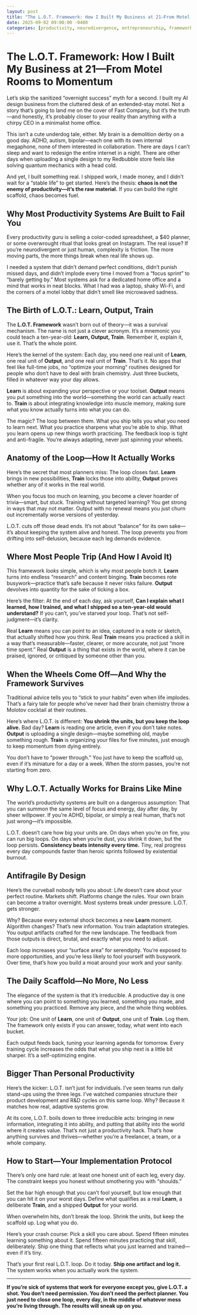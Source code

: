 ```yaml
---
layout: post
title: "The L.O.T. Framework: How I Built My Business at 21—From Motel Rooms to Momentum"
date: 2025-09-02 09:00:00 -0400
categories: [productivity, neurodivergence, entrepreneurship, frameworks, self-improvement]
---
```


# The L.O.T. Framework: How I Built My Business at 21—From Motel Rooms to Momentum

Let’s skip the sanitized “overnight success” myth for a second. I built my AI design business from the cluttered desk of an extended-stay motel. Not a story that’s going to land me on the cover of Fast Company, but it’s the truth—and honestly, it’s probably closer to your reality than anything with a chirpy CEO in a minimalist home office. 

This isn’t a cute underdog tale, either. My brain is a demolition derby on a good day. ADHD, autism, bipolar—each one with its own internal megaphone, none of them interested in collaboration. There are days I can’t sleep and want to redesign the entire internet in a night. There are other days when uploading a single design to my Redbubble store feels like solving quantum mechanics with a head cold.

And yet, I built something real. I shipped work, I made money, and I didn’t wait for a “stable life” to get started. Here’s the thesis: **chaos is not the enemy of productivity—it’s the raw material.** If you can build the right scaffold, chaos becomes fuel.

## Why Most Productivity Systems Are Built to Fail You

Every productivity guru is selling a color-coded spreadsheet, a $40 planner, or some overwrought ritual that looks great on Instagram. The real issue? If you’re neurodivergent or just human, complexity is friction. The more moving parts, the more things break when real life shows up.

I needed a system that didn’t demand perfect conditions, didn’t punish missed days, and didn’t implode every time I moved from a “focus sprint” to “barely getting by.” Most systems ask for a dedicated home office and a mind that works in neat blocks. What I had was a laptop, shaky Wi-Fi, and the corners of a motel lobby that didn’t smell like microwaved sadness.

## The Birth of L.O.T.: Learn, Output, Train

The **L.O.T. Framework** wasn’t born out of theory—it was a survival mechanism. The name is not just a clever acronym. It’s a mnemonic you could teach a ten-year-old: **Learn, Output, Train**. Remember it, explain it, use it. That’s the whole point.

Here’s the kernel of the system: Each day, you need one real unit of **Learn**, one real unit of **Output**, and one real unit of **Train**. That’s it. No apps that feel like full-time jobs, no “optimize your morning” routines designed for people who don’t have to deal with brain chemistry. Just three buckets, filled in whatever way your day allows.

**Learn** is about expanding your perspective or your toolset. **Output** means you put something into the world—something the world can actually react to. **Train** is about integrating knowledge into muscle memory, making sure what you know actually turns into what you can do.

The magic? The loop between them. What you ship tells you what you need to learn next. What you practice sharpens what you’re able to ship. What you learn opens up new things worth practicing. The feedback loop is tight and anti-fragile. You’re always adapting, never just spinning your wheels.

## Anatomy of the Loop—How It Actually Works

Here’s the secret that most planners miss: The loop closes fast. **Learn** brings in new possibilities, **Train** locks those into ability, **Output** proves whether any of it works in the real world.

When you focus too much on learning, you become a clever hoarder of trivia—smart, but stuck. Training without targeted learning? You get strong in ways that may not matter. Output with no renewal means you just churn out incrementally worse versions of yesterday.

L.O.T. cuts off those dead ends. It’s not about “balance” for its own sake—it’s about keeping the system alive and honest. The loop prevents you from drifting into self-delusion, because each leg demands evidence. 

## Where Most People Trip (And How I Avoid It)

This framework *looks* simple, which is why most people botch it. **Learn** turns into endless “research” and content binging. **Train** becomes rote busywork—practice that’s safe because it never risks failure. **Output** devolves into quantity for the sake of ticking a box.

Here’s the filter: At the end of each day, ask yourself, **Can I explain what I learned, how I trained, and what I shipped so a ten-year-old would understand?** If you can’t, you’ve starved your loop. That’s not self-judgment—it’s clarity.

Real **Learn** means you can point to an idea, captured in a note or sketch, that actually shifted how you think. Real **Train** means you practiced a skill in a way that’s measurable—faster, clearer, or more accurate, not just “more time spent.” Real **Output** is a thing that exists in the world, where it can be praised, ignored, or critiqued by someone other than you.

## When the Wheels Come Off—And Why the Framework Survives

Traditional advice tells you to “stick to your habits” even when life implodes. That’s a fairy tale for people who’ve never had their brain chemistry throw a Molotov cocktail at their routines.

Here’s where L.O.T. is different: **You shrink the units, but you keep the loop alive.** Bad day? **Learn** is reading one article, even if you don’t take notes. **Output** is uploading a single design—maybe something old, maybe something rough. **Train** is organizing your files for five minutes, just enough to keep momentum from dying entirely.

You don’t have to “power through.” You just have to keep the scaffold up, even if it’s miniature for a day or a week. When the storm passes, you’re not starting from zero.

## Why L.O.T. Actually Works for Brains Like Mine

The world’s productivity systems are built on a dangerous assumption: That you can summon the same level of focus and energy, day after day, by sheer willpower. If you’re ADHD, bipolar, or simply a real human, that’s not just wrong—it’s impossible.

L.O.T. doesn’t care how big your units are. On days when you’re on fire, you can run big loops. On days when you’re dust, you shrink it down, but the loop persists. **Consistency beats intensity every time.** Tiny, real progress every day compounds faster than heroic sprints followed by existential burnout.

## Antifragile By Design

Here’s the curveball nobody tells you about: Life doesn’t care about your perfect routine. Markets shift. Platforms change the rules. Your own brain can become a traitor overnight. Most systems break under pressure. L.O.T. gets stronger.

Why? Because every external shock becomes a new **Learn** moment. Algorithm changes? That’s new information. You train adaptation strategies. You output artifacts crafted for the new landscape. The feedback from those outputs is direct, brutal, and exactly what you need to adjust.

Each loop increases your “surface area” for serendipity. You’re exposed to more opportunities, and you’re less likely to fool yourself with busywork. Over time, that’s how you build a moat around your work and your sanity.

## The Daily Scaffold—No More, No Less

The elegance of the system is that it’s irreducible. A productive day is one where you can point to something you learned, something you made, and something you practiced. Remove any piece, and the whole thing wobbles.

Your job: One unit of **Learn**, one unit of **Output**, one unit of **Train**. Log them. The framework only exists if you can answer, today, what went into each bucket.

Each output feeds back, tuning your learning agenda for tomorrow. Every training cycle increases the odds that what you ship next is a little bit sharper. It’s a self-optimizing engine.

## Bigger Than Personal Productivity

Here’s the kicker: L.O.T. isn’t just for individuals. I’ve seen teams run daily stand-ups using the three legs. I’ve watched companies structure their product development and R&D cycles on this same loop. Why? Because it matches how real, adaptive systems grow.

At its core, L.O.T. boils down to three irreducible acts: bringing in new information, integrating it into ability, and putting that ability into the world where it creates value. That’s not just a productivity hack. That’s how anything survives and thrives—whether you’re a freelancer, a team, or a whole company.

## How to Start—Your Implementation Protocol

There’s only one hard rule: at least one honest unit of each leg, every day. The constraint keeps you honest without smothering you with “shoulds.”

Set the bar high enough that you can’t fool yourself, but low enough that you can hit it on your worst days. Define what qualifies as a real **Learn**, a deliberate **Train**, and a shipped **Output** for your world.

When overwhelm hits, don’t break the loop. Shrink the units, but keep the scaffold up. Log what you do. 

Here’s your crash course: Pick a skill you care about. Spend fifteen minutes learning something about it. Spend fifteen minutes practicing that skill, deliberately. Ship one thing that reflects what you just learned and trained—even if it’s tiny.

That’s your first real L.O.T. loop. Do it today. **Ship one artifact and log it.** The system works when you actually work the system.

---

**If you’re sick of systems that work for everyone except you, give L.O.T. a shot. You don’t need permission. You don’t need the perfect planner. You just need to close one loop, every day, in the middle of whatever mess you’re living through. The results will sneak up on you.**
